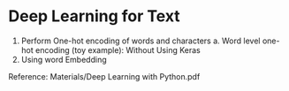 # Deep Learning for Text

1. Perform One-hot encoding of words and characters
  a. Word level one-hot encoding (toy example): Without Using Keras
2. Using word Embedding




























Reference: Materials/Deep Learning with Python.pdf

